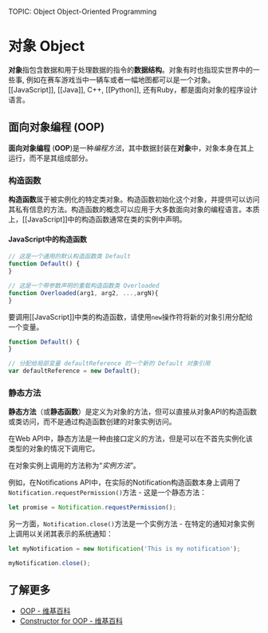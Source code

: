 TOPIC: Object
       Object-Oriented Programming

# 对象 Object

**对象**指包含数据和用于处理数据的指令的**数据结构**。对象有时也指现实世界中的一些事, 例如在赛车游戏当中一辆车或者一幅地图都可以是一个对象。
[[JavaScript]], [[Java]], C++, [[Python]], 还有Ruby，都是面向对象的程序设计语言。

## 面向对象编程 (OOP)

**面向对象编程** (**OOP**)是一种*编程方法*，其中数据封装在**对象**中，对象本身在其上运行，而不是其组成部分。

### 构造函数

**构造函数**属于被实例化的特定类对象。构造函数初始化这个对象，并提供可以访问其私有信息的方法。构造函数的概念可以应用于大多数面向对象的编程语言。本质上，[[JavaScript]]中的构造函数通常在类的实例中声明。

#### JavaScript中的构造函数

```javascript
// 这是一个通用的默认构造函数类 Default
function Default() {
}

// 这是一个带参数声明的重载构造函数类 Overloaded
function Overloaded(arg1, arg2, ...,argN){
}
```

要调用[[JavaScript]]中类的构造函数，请使用`new`操作符将新的对象引用分配给一个变量。

```javascript
function Default() {
}

// 分配给局部变量 defaultReference 的一个新的 Default 对象引用
var defaultReference = new Default();
```

### 静态方法

**静态方法**（或**静态函数**）是定义为对象的方法，但可以直接从对象API的构造函数或类访问，而不是通过构造函数创建的对象实例访问。

在Web API中，静态方法是一种由接口定义的方法，但是可以在不首先实例化该类型的对象的情况下调用它。

在对象实例上调用的方法称为“*实例方法*”。

例如，在Notifications API中，在实际的Notification构造函数本身上调用了`Notification.requestPermission()`方法 - 这是一个静态方法：

```javascript
let promise = Notification.requestPermission();
```

另一方面，`Notification.close()`方法是一个实例方法 - 在特定的通知对象实例上调用以关闭其表示的系统通知：

```javascript
let myNotification = new Notification('This is my notification');

myNotification.close();
```

## 了解更多

- [OOP - 维基百科](https://en.wikipedia.org/wiki/Object-oriented%20programming)
- [Constructor for OOP - 维基百科](https://en.wikipedia.org/wiki/Constructor_%28object-oriented_programming%29)
